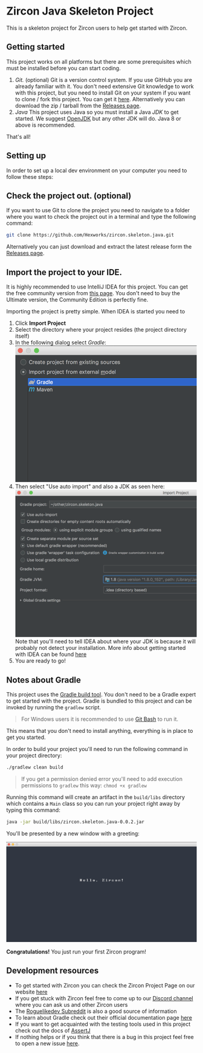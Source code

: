 # Zircon Java Skeleton Project

This is a skeleton project for Zircon users to help get started with Zircon.

## Getting started

This project works on all platforms but there are some prerequisites which must be installed
before you can start coding.

1. *Git.* (optional)
    Git is a version control system. If you use GitHub you are already familiar with it.
    You don't need extensive Git knowledge to work with this project, but you need to install Git
    on your system if you want to clone / fork this project. You can get it [here](https://git-scm.com/).
    Alternatively you can download the zip / tarball from the [Releases page](https://github.com/Hexworks/zircon.skeleton.java/releases).
2. *Java*
    This project uses Java so you must install a Java *JDK* to get started. We suggest [OpenJDK](https://openjdk.java.net/install/)
    but any other JDK will do. Java 8 or above is recommended.

That's all!

## Setting up

In order to set up a local dev environment on your computer you need to follow these steps:

## Check the project out. (optional)

If you want to use Git to clone the project you need to navigate to a folder where you want
to check the project out in a terminal and type the following command:
```bash
git clone https://github.com/Hexworks/zircon.skeleton.java.git
```
Alternatively you can just download and extract the latest release form the [Releases page](https://github.com/Hexworks/zircon.skeleton.java/releases).

## Import the project to your IDE.

It is highly recommended to use IntelliJ IDEA for this project. You can get the free community
version from [this page](https://www.jetbrains.com/idea/download/#section=mac). You don't need
to buy the Ultimate version, the Community Edition is perfectly fine.

Importing the project is pretty simple. When IDEA is started you need to

1. Click **Import Project**
2. Select the directory where your project resides (the project directory itself)
3. In the following dialog select *Gradle*:
   ![import](img/import.png)
4. Then select "Use auto import" and also a JDK as seen here:
   ![settings](img/settings.png)
   Note that you'll need to tell IDEA about where your JDK is because it will probably
   not detect your installation. More info about getting started with IDEA can be found
   [here](https://www.jetbrains.com/help/idea/install-and-set-up-product.html)
5. You are ready to go!

## Notes about Gradle

This project uses the [Gradle build tool](https://docs.gradle.org/current/userguide/userguide.html).
You don't need to be a Gradle expert to get started with the project. Gradle is bundled to
this project and can be invoked by running the `gradlew` script.

> For Windows users it is recommended to use [Git Bash](https://git-scm.com/downloads) to run it.

This means that you don't need to install anything, everything is in place to get you started.

In order to build your project you'll need to run the following command in your project directory:

```bash
./gradlew clean build
```

> If you get a permission denied error you'll need to add execution permissions to `gradlew`
> this way: `chmod +x gradlew`

Running this command will create an artifact in the `build/libs` directory which contains a `Main`
class so you can run your project right away by typing this command:

```bash
java -jar build/libs/zircon.skeleton.java-0.0.2.jar
```

You'll be presented by a new window with a greeting:

![Greeting](img/hello.png)

**Congratulations!** You just run your first Zircon program!

## Development resources

- To get started with Zircon you can check the Zircon Project Page on our website [here](https://hexworks.org/projects/zircon/)
- If you get stuck with Zircon feel free to come up to our [Discord channel](https://discordapp.com/invite/vSNgvBh)
  where you can ask us and other Zircon users
- The [Roguelikedev Subreddit](https://www.reddit.com/r/roguelikedev/) is also a good source of
  information
- To learn about Gradle check out their official documentation page [here](https://docs.gradle.org/current/userguide/userguide.html)
- If you want to get acquainted with the testing tools used in this project check out the
  docs of [AssertJ](http://joel-costigliola.github.io/assertj/)
- If nothing helps or if you think that there is a bug in this project feel free to open
  a new issue [here](https://github.com/Hexworks/zircon.skeleton.java/issues/new).
